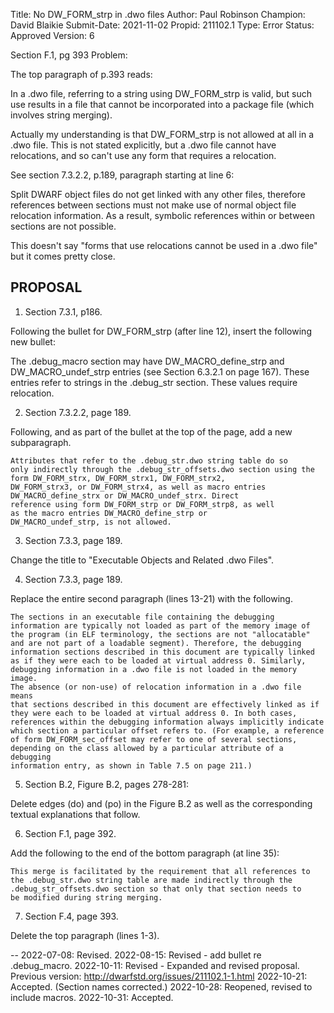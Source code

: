 Title:       No DW_FORM_strp in .dwo files
Author:      Paul Robinson
Champion:    David Blaikie
Submit-Date: 2021-11-02
Propid:      211102.1
Type:        Error
Status:      Approved
Version:     6

Section F.1, pg 393
Problem:

The top paragraph of p.393 reads:

  In a .dwo file, referring to a string using DW_FORM_strp is valid,
but such use
  results in a file that cannot be incorporated into a package file
(which involves
  string merging).

Actually my understanding is that DW_FORM_strp is not allowed at all
in a .dwo file.
This is not stated explicitly, but a .dwo file cannot have
relocations, and so can't
use any form that requires a relocation.

See section 7.3.2.2, p.189, paragraph starting at line 6:

  Split DWARF object files do not get linked with any other files, therefore
  references between sections must not make use of normal object file relocation
  information. As a result, symbolic references within or between
sections are not
  possible.

This doesn't say "forms that use relocations cannot be used in a .dwo file" but
it comes pretty close.


PROPOSAL
--------

1. Section 7.3.1, p186.

Following the bullet for DW_FORM_strp (after line 12), insert the
following new bullet:

The .debug_macro section may have DW_MACRO_define_strp and
DW_MACRO_undef_strp entries (see Section 6.3.2.1 on page 167).
These entries refer to strings in the .debug_str section.
These values require relocation.


2. Section 7.3.2.2, page 189.

Following, and as part of the bullet at the top of the page, add a
new subparagraph.

    Attributes that refer to the .debug_str.dwo string table do so
    only indirectly through the .debug_str_offsets.dwo section using the
    form DW_FORM_strx, DW_FORM_strx1, DW_FORM_strx2,
    DW_FORM_strx3, or DW_FORM_strx4, as well as macro entries
    DW_MACRO_define_strx or DW_MACRO_undef_strx. Direct
    reference using form DW_FORM_strp or DW_FORM_strp8, as well
    as the macro entries DW_MACRO_define_strp or
    DW_MACRO_undef_strp, is not allowed.


3. Section 7.3.3, page 189.

Change the title to "Executable Objects and Related .dwo Files".


4. Section 7.3.3, page 189.

Replace the entire second paragraph (lines 13-21) with the following.

    The sections in an executable file containing the debugging
    information are typically not loaded as part of the memory image of
    the program (in ELF terminology, the sections are not "allocatable"
    and are not part of a loadable segment). Therefore, the debugging
    information sections described in this document are typically linked
    as if they were each to be loaded at virtual address 0. Similarly,
    debugging information in a .dwo file is not loaded in the memory image.
    The absence (or non-use) of relocation information in a .dwo file means
    that sections described in this document are effectively linked as if
    they were each to be loaded at virtual address 0. In both cases,
    references within the debugging information always implicitly indicate
    which section a particular offset refers to. (For example, a reference
    of form DW_FORM_sec_offset may refer to one of several sections,
    depending on the class allowed by a particular attribute of a debugging
    information entry, as shown in Table 7.5 on page 211.)


5. Section B.2, Figure B.2, pages 278-281:

Delete edges (do) and (po) in the Figure B.2 as well as the corresponding
textual explanations that follow.


6. Section F.1, page 392.

Add the following to the end of the bottom paragraph (at line 35):

    This merge is facilitated by the requirement that all references to
    the .debug_str.dwo string table are made indirectly through the
    .debug_str_offsets.dwo section so that only that section needs to
    be modified during string merging.


7. Section F.4, page 393.

Delete the top paragraph (lines 1-3).

--
2022-07-08:  Revised.
2022-08-15:  Revised - add bullet re .debug_macro.
2022-10-11:  Revised - Expanded and revised proposal.
   Previous version: http://dwarfstd.org/issues/211102.1-1.html
2022-10-21:  Accepted.  (Section names corrected.)
2022-10-28:  Reopened, revised to include macros.
2022-10-31:  Accepted.
